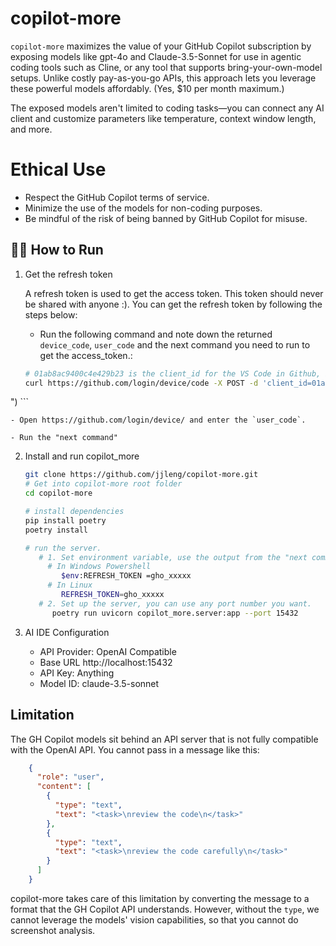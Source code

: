 # copilot-more

`copilot-more` maximizes the value of your GitHub Copilot subscription by exposing models like gpt-4o and Claude-3.5-Sonnet for use in agentic coding tools such as Cline, or any tool that supports bring-your-own-model setups. Unlike costly pay-as-you-go APIs, this approach lets you leverage these powerful models affordably. (Yes, $10 per month maximum.)

The exposed models aren't limited to coding tasks—you can connect any AI client and customize parameters like temperature, context window length, and more.

# Ethical Use
- Respect the GitHub Copilot terms of service.
- Minimize the use of the models for non-coding purposes.
- Be mindful of the risk of being banned by GitHub Copilot for misuse.


## 🏃‍♂️ How to Run

1. Get the refresh token

   A refresh token is used to get the access token. This token should never be shared with anyone :). You can get the refresh token by following the steps below:

    - Run the following command and note down the returned `device_code`, `user_code` and the next command you need to run to get the access_token.:

    ```bash
    # 01ab8ac9400c4e429b23 is the client_id for the VS Code in Github, it's a fixed value, no need to change.
    curl https://github.com/login/device/code -X POST -d 'client_id=01ab8ac9400c4e429b23&scope=user:email' | (grep -o 'device_code=[^&]*\|user_code=[^&]*' | sed 's/=/: /'; echo "Next command:"; echo "curl https://github.com/login/oauth/access_token -X POST -d 'client_id=01ab8ac9400c4e429b23&scope=user:email&device_code=$(grep -o 'device_code=[^&]*' <<< \"$(\!)\" | cut -d= -f2)&grant_type=urn:ietf:params:oauth:grant-type:device_code'| | grep -o 'access_token=[^&]*' | cut -d= -f2 | sed 's/^/$env:REFRESH_TOKEN = "/' | sed 's/$/"/'
")
    ```

    - Open https://github.com/login/device/ and enter the `user_code`.

    - Run the "next command"


2. Install and run copilot_more

    ```bash
    git clone https://github.com/jjleng/copilot-more.git
    # Get into copilot-more root folder
    cd copilot-more
    
    # install dependencies
    pip install poetry
    poetry install
    
    # run the server.
       # 1. Set environment variable, use the output from the "next command".
         # In Windows Powershell
            $env:REFRESH_TOKEN =gho_xxxxx
         # In Linux
            REFRESH_TOKEN=gho_xxxxx
       # 2. Set up the server, you can use any port number you want.
          poetry run uvicorn copilot_more.server:app --port 15432
    ```


3. AI IDE Configuration
   * API Provider: OpenAI Compatible
   * Base URL http://localhost:15432
   * API Key: Anything
   * Model ID: claude-3.5-sonnet


## Limitation

The GH Copilot models sit behind an API server that is not fully compatible with the OpenAI API. You cannot pass in a message like this:

```json
    {
      "role": "user",
      "content": [
        {
          "type": "text",
          "text": "<task>\nreview the code\n</task>"
        },
        {
          "type": "text",
          "text": "<task>\nreview the code carefully\n</task>"
        }
      ]
    }
```
copilot-more takes care of this limitation by converting the message to a format that the GH Copilot API understands. However, without the `type`, we cannot leverage the models' vision capabilities, so that you cannot do screenshot analysis.
